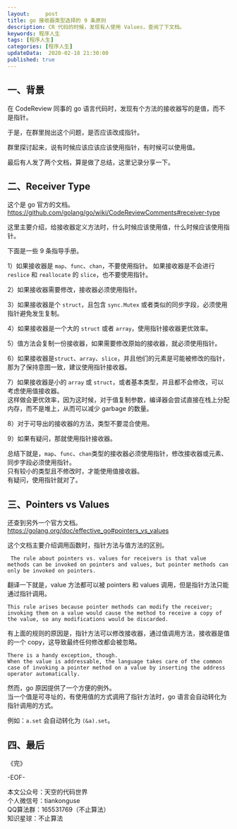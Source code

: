 ```yaml
---   
layout:     post  
title: go 接收器类型选择的 9 条原则  
description: CR 代码的时候，发现有人使用 Values，查阅了下文档。   
keywords: 程序人生  
tags: [程序人生]    
categories: [程序人生]  
updateData:  2020-02-18 21:30:00  
published: true  
---  
```



## 一、背景  


在 CodeReview 同事的 go 语言代码时，发现有个方法的接收器写的是值，而不是指针。  


于是，在群里抛出这个问题，是否应该改成指针。  


群里探讨起来，说有时候应该应该应该使用指针，有时候可以使用值。  


最后有人发了两个文档，算是做了总结，这里记录分享一下。  


## 二、Receiver Type  


这个是 go 官方的文档。    
https://github.com/golang/go/wiki/CodeReviewComments#receiver-type  


这里主要介绍，给接收器定义方法时，什么时候应该使用值，什么时候应该使用指针。 


下面是一些 9 条指导手册。  


1）如果接收器是 `map`、`func`、`chan`，不要使用指针。 
如果接收器是不会进行 `reslice` 和 `reallocate` 的 `slice`，也不要使用指针。  


2）如果接收器需要修改，接收器必须使用指针。  


3）如果接收器是个 `struct`，且包含 `sync.Mutex` 或者类似的同步字段，必须使用指针避免发生复制。  


4）如果接收器是一个大的 `struct` 或者 `array`，使用指针接收器更优效率。  


5）值方法会复制一份接收器，如果需要修改原始的接收器，就必须使用指针。  


6）如果接收器是`struct`、`array`、`slice`，并且他们的元素是可能被修改的指针，那为了保持意图一致，建议使用指针接收器。  


7）如果接收器是小的 `array` 或 `struct`，或者基本类型，并且都不会修改，可以考虑使用值接收器。  
这样做会更优效率，因为这时候，对于值复制参数，编译器会尝试直接在栈上分配内存，而不是堆上，从而可以减少 garbage 的数量。  


8）对于可导出的接收器的方法，类型不要混合使用。  


9）如果有疑问，那就使用指针接收器。  



总结下就是，`map`、`func`、`chan`类型的接收器必须使用指针，修改接收器或元素、同步字段必须使用指针。  
只有较小的类型且不修改时，才能使用值接收器。  
有疑问，使用指针就对了。  




## 三、Pointers vs Values  


还查到另外一个官方文档。  
https://golang.org/doc/effective_go#pointers_vs_values    


这个文档主要介绍调用函数时，指针方法与值方法的区别。  


```
 The rule about pointers vs. values for receivers is that value methods can be invoked on pointers and values, but pointer methods can only be invoked on pointers.
```


翻译一下就是，value 方法都可以被 pointers 和 values 调用，但是指针方法只能通过指针调用。  


```
This rule arises because pointer methods can modify the receiver;   
invoking them on a value would cause the method to receive a copy of the value, so any modifications would be discarded. 
```


有上面的规则的原因是，指针方法可以修改接收器，通过值调用方法，接收器是值的一个 copy，这导致最终任何修改都会被忽略。  


```
There is a handy exception, though.   
When the value is addressable, the language takes care of the common case of invoking a pointer method on a value by inserting the address operator automatically. 
```

然而，go 原因提供了一个方便的例外。  
当一个值是可寻址的，有使用值的方式调用了指针方法时，go 语言会自动转化为指针调用的方式。  


例如：`a.set` 会自动转化为 `(&a).set`。  


## 四、最后  


《完》  


-EOF-  



本文公众号：天空的代码世界  
个人微信号：tiankonguse  
QQ算法群：165531769（不止算法）  
知识星球：不止算法  

